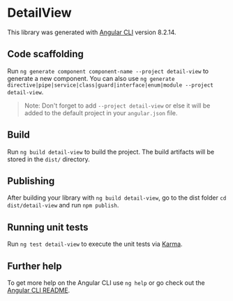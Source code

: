 # DetailView

This library was generated with [Angular CLI](https://github.com/angular/angular-cli) version 8.2.14.

## Code scaffolding

Run `ng generate component component-name --project detail-view` to generate a new component. You can also use `ng generate directive|pipe|service|class|guard|interface|enum|module --project detail-view`.
> Note: Don't forget to add `--project detail-view` or else it will be added to the default project in your `angular.json` file. 

## Build

Run `ng build detail-view` to build the project. The build artifacts will be stored in the `dist/` directory.

## Publishing

After building your library with `ng build detail-view`, go to the dist folder `cd dist/detail-view` and run `npm publish`.

## Running unit tests

Run `ng test detail-view` to execute the unit tests via [Karma](https://karma-runner.github.io).

## Further help

To get more help on the Angular CLI use `ng help` or go check out the [Angular CLI README](https://github.com/angular/angular-cli/blob/master/README.md).
